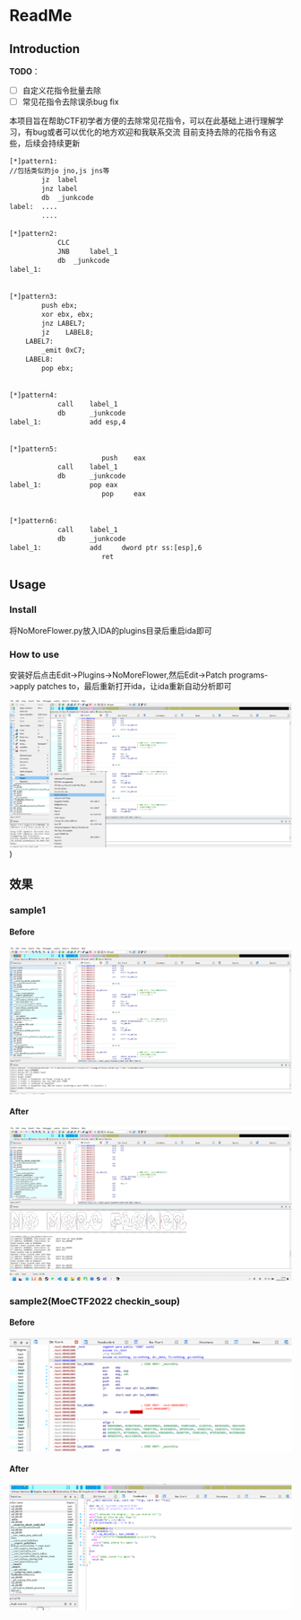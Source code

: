 # ReadMe

## Introduction

**TODO**：

- [ ] 自定义花指令批量去除
- [ ] 常见花指令去除误杀bug fix

本项目旨在帮助CTF初学者方便的去除常见花指令，可以在此基础上进行理解学习，有bug或者可以优化的地方欢迎和我联系交流
目前支持去除的花指令有这些，后续会持续更新

```
[*]pattern1:
//包括类似的jo jno,js jns等
		jz	label
		jnz	label
		db	_junkcode
label:	....
		....

[*]pattern2:
			CLC
			JNB 	label_1
			db 	_junkcode
label_1:


[*]pattern3:
        push ebx;
        xor ebx, ebx;
        jnz LABEL7;
        jz    LABEL8;
    LABEL7:
        _emit 0xC7;
    LABEL8:
        pop ebx;
        

[*]pattern4:
			call	label_1
			db		_junkcode
label_1:	        add	esp,4


[*]pattern5:
                       push    eax
			call	label_1
			db		_junkcode
label_1:	        pop	eax
                       pop     eax
                  

[*]pattern6:
			call	label_1
			db		_junkcode
label_1:	        add     dword ptr ss:[esp],6
                       ret
```



## Usage

### Install

将NoMoreFlower.py放入IDA的plugins目录后重启ida即可

### How to use

安装好后点击Edit->Plugins->NoMoreFlower,然后Edit->Patch programs->apply patches to，最后重新打开ida，让ida重新自动分析即可

![use](https://github.com/x1aon1ng/NoMoreFlower/blob/master/pic/use.png))
## 效果

### sample1

#### Before

![example_before](https://github.com/x1aon1ng/NoMoreFlower/blob/master/pic/example_before.png)

#### After
![example_atfer](https://github.com/x1aon1ng/NoMoreFlower/blob/master/pic/example_atfer.png)

### sample2(MoeCTF2022 checkin_soup)

#### Before

![checkinsoup_before](https://github.com/x1aon1ng/NoMoreFlower/blob/master/pic/checkinsoup_before.png)

#### After

![checkinsoup_after](https://github.com/x1aon1ng/NoMoreFlower/blob/master/pic/checkinsoup_after.png)
